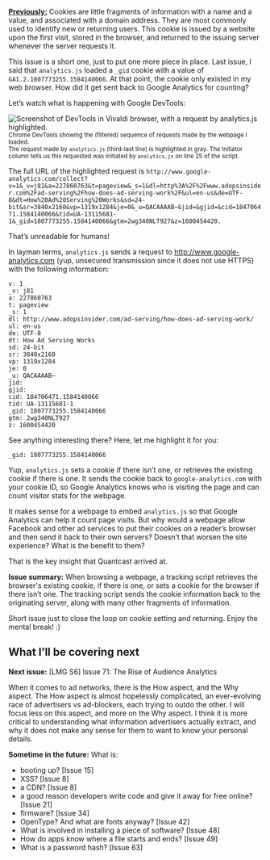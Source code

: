 [**Previously:**](https://buttondown.email/laymansguide/archive/) Cookies are little fragments of information with a name and a value, and associated with a domain address. They are most commonly used to identify new or returning users. This cookie is issued by a website upon the first visit, stored in the browser, and returned to the issuing server whenever the server requests it.

This issue is a short one, just to put one more piece in place. Last issue, I said that `analytics.js` loaded a `_gid` cookie with a value of `GA1.2.1807773255.1584140066`. At that point, the cookie only existed in my web browser. How did it get sent back to Google Analytics for counting?

Let’s watch what is happening with Google DevTools:

![Screenshot of DevTools in Vivaldi browser, with a request by analytics.js highlighted.](https://raw.githubusercontent.com/ngjunsiang/laymansguide/release/season6/issue070/issue070_01.png)<br />
<small>Chrome DevTools showing the (filtered) sequence of requests made by the webpage I loaded.<br />
The request made by `analytics.js` (third-last line) is highlighted in gray. The Initiator column tells us this requested was initiated by `analytics.js` on line 25 of the script.</small>

The full URL of the highlighted request is `http://www.google-analytics.com/collect?v=1&_v=j81&a=227860763&t=pageview&_s=1&dl=http%3A%2F%2Fwww.adopsinsider.com%2Fad-serving%2Fhow-does-ad-serving-work%2F&ul=en-us&de=UTF-8&dt=How%20Ad%20Serving%20Works&sd=24-bit&sr=3840x2160&vp=1319x1284&je=0&_u=QACAAAAB~&jid=&gjid=&cid=184706471.1584140066&tid=UA-13115681-1&_gid=1807773255.1584140066&gtm=2wg340NLT927&z=1600454420.`

That’s unreadable for humans!

In layman terms, `analytics.js` sends a request to http://www.google-analytics.com (yup, unsecured transmission since it does not use HTTPS) with the following information:

```
v: 1
_v: j81
a: 227860763
t: pageview
_s: 1
dl: http://www.adopsinsider.com/ad-serving/how-does-ad-serving-work/
ul: en-us
de: UTF-8
dt: How Ad Serving Works
sd: 24-bit
sr: 3840x2160
vp: 1319x1284
je: 0
_u: QACAAAAB~
jid:
gjid:
cid: 184706471.1584140066
tid: UA-13115681-1
_gid: 1807773255.1584140066
gtm: 2wg340NLT927
z: 1600454420
```

See anything interesting there? Here, let me highlight it for you:

`_gid: 1807773255.1584140066`

Yup, `analytics.js` sets a cookie if there isn’t one, or retrieves the existing cookie if there is one. It sends the cookie back to `google-analytics.com` with your cookie ID, so Google Analytics knows who is visiting the page and can count visitor stats for the webpage.

It makes sense for a webpage to embed `analytics.js` so that Google Analytics can help it count page visits. But why would a webpage allow Facebook and other ad services to put their cookies on a reader’s browser and then send it back to their own servers? Doesn’t that worsen the site experience? What is the benefit to them?

That is the key insight that Quantcast arrived at.

**Issue summary:** When browsing a webpage, a tracking script retrieves the browser's existing cookie, if there is one, or sets a cookie for the browser if there isn’t one. The tracking script sends the cookie information back to the originating server, along with many other fragments of information.

Short issue just to close the loop on cookie setting and returning. Enjoy the mental break! :)

## What I’ll be covering next

**Next issue:** [LMG S6] Issue 71: The Rise of Audience Analytics

When it comes to ad networks, there is the How aspect, and the Why aspect. The How aspect is almost hopelessly complicated, an ever-evolving race of advertisers vs ad-blockers, each trying to outdo the other. I will focus less on this aspect, and more on the Why aspect. I think it is more critical to understanding what information advertisers actually extract, and why it does not make any sense for them to want to know your personal details.

**Sometime in the future:** What is:

- booting up? [Issue 15]
- XSS? [Issue 8]
- a CDN? [Issue 8]
- a good reason developers write code and give it away for free online? [Issue 21]
- firmware? [Issue 34]
- OpenType? And what are fonts anyway? [Issue 42]
- What is involved in installing a piece of software? [Issue 48]
- How do apps know where a file starts and ends? [Issue 49]
- What is a password hash? [Issue 63]
